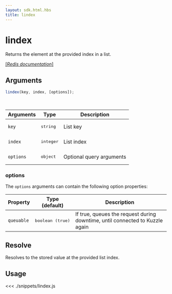 ```yaml
---
layout: sdk.html.hbs
title: lindex
---
```


# lindex

Returns the element at the provided index in a list.

[[_Redis documentation_]](https://redis.io/commands/lindex)

## Arguments

```js
lindex(key, index, [options]);
```

<br/>

| Arguments | Type               | Description              |
| --------- | ------------------ | ------------------------ |
| `key`     | <pre>string</pre>  | List key                 |
| `index`   | <pre>integer</pre> | List index               |
| `options` | <pre>object</pre>  | Optional query arguments |

### options

The `options` arguments can contain the following option properties:

| Property   | Type (default)            | Description                                                                  |
| ---------- | ------------------------- | ---------------------------------------------------------------------------- |
| `queuable` | <pre>boolean (true)</pre> | If true, queues the request during downtime, until connected to Kuzzle again |

## Resolve

Resolves to the stored value at the provided list index.

## Usage

<<< ./snippets/lindex.js
